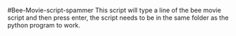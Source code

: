 #Bee-Movie-script-spammer
This script will type a line of the bee movie script and then press enter, the script needs to be in the same folder as
the python program to work.
